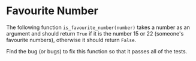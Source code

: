 # Favourite Number

The following function `is_favourite_number(number)` takes a number as an argument and should return `True` if it is 
the number 15 or 22 (someone's favourite numbers), otherwise it should return `False`.

Find the bug (or bugs) to fix this function so that it passes all of the tests.
